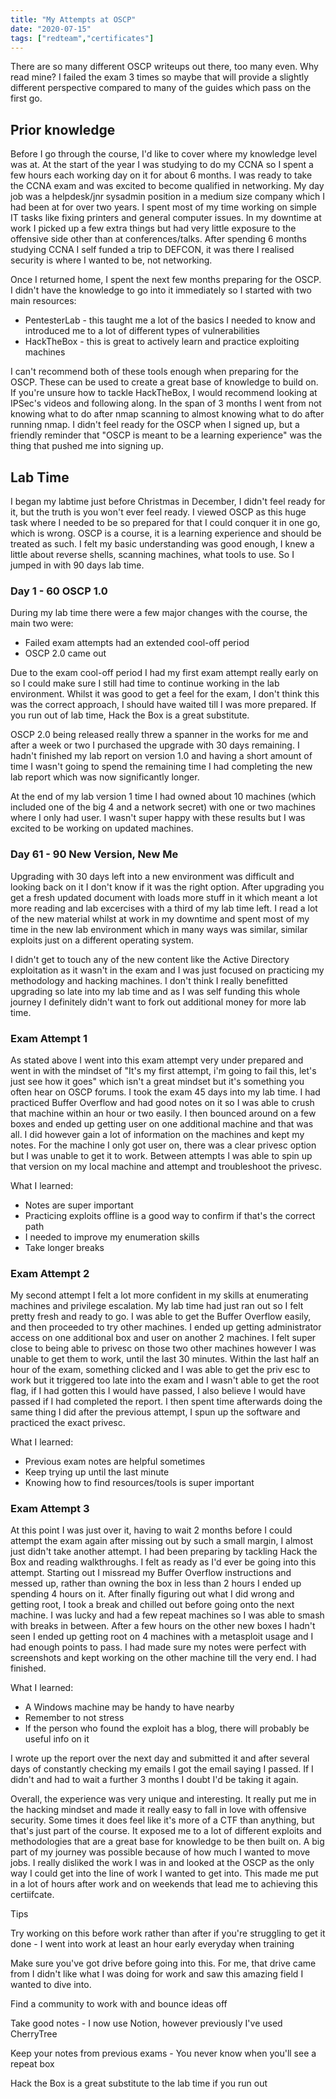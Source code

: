 ```yaml
---
title: "My Attempts at OSCP"
date: "2020-07-15"
tags: ["redteam","certificates"]
---
```

There are so many different OSCP writeups out there, too many even. Why read mine? I failed the exam 3 times so maybe that will provide a slightly different perspective compared to many of the guides which pass on the first go. 

## Prior knowledge

Before I go through the course, I'd like to cover where my knowledge level was at. At the start of the year I was studying to do my CCNA so I spent a few hours each working day on it for about 6 months. I was ready to take the CCNA exam and was excited to become qualified in networking. My day job was a helpdesk/jnr sysadmin position in a medium size company which I had been at for over two years. I spent most of my time working on simple IT tasks like fixing printers and general computer issues. In my downtime at work I picked up a few extra things but had very little exposure to the offensive side other than at conferences/talks. After spending 6 months studying CCNA I self funded a trip to DEFCON, it was there I realised security is where I wanted to be, not networking. 

Once I returned home, I spent the next few months preparing for the OSCP. I didn't have the knowledge to go into it immediately so I started with two main resources:

- PentesterLab - this taught me a lot of the basics I needed to know and introduced me to a lot of different types of vulnerabilities
- HackTheBox - this is great to actively learn and practice exploiting machines

I can't recommend both of these tools enough when preparing for the OSCP. These can be used to create a great base of knowledge to build on. If you're unsure how to tackle HackTheBox, I would recommend looking at IPSec's videos and following along. In the span of 3 months I went from not knowing what to do after nmap scanning to almost knowing what to do after running nmap. I didn't feel ready for the OSCP when I signed up, but a friendly reminder that "OSCP is meant to be a learning experience" was the thing that pushed me into signing up.

## Lab Time

I began my labtime just before Christmas in December, I didn't feel ready for it, but the truth is you won't ever feel ready. I viewed OSCP as this huge task where I needed to be so prepared for that I could conquer it in one go, which is wrong. OSCP is a course, it is a learning experience and should be treated as such. I felt my basic understanding was good enough, I knew a little about reverse shells, scanning machines, what tools to use. So I jumped in with 90 days lab time.

### Day 1 - 60 OSCP 1.0

During my lab time there were a few major changes with the course, the main two were:

- Failed exam attempts had an extended cool-off period
- OSCP 2.0 came out

Due to the exam cool-off period I had my first exam attempt really early on so I could make sure I still had time to continue working in the lab environment. Whilst it was good to get a feel for the exam, I don't think this was the correct approach, I should have waited till I was more prepared. If you run out of lab time, Hack the Box is a great substitute.

OSCP 2.0 being released really threw a spanner in the works for me and after a week or two I purchased the upgrade with 30 days remaining. I hadn't finished my lab report on version 1.0 and having a short amount of time I wasn't going to spend the remaining time I had completing the new lab report which was now significantly longer.

At the end of my lab version 1 time I had owned about 10 machines (which included one of the big 4 and a network secret) with one or two machines where I only had user. I wasn't super happy with these results but I was excited to be working on updated machines.

### Day 61 - 90 New Version, New Me

Upgrading with 30 days left into a new environment was difficult and looking back on it I don't know if it was the right option. After upgrading you get a fresh updated document with loads more stuff in it which meant a lot more reading and lab excercises with a third of my lab time left. I read a lot of the new material whilst at work in my downtime and spent most of my time in the new lab environment which in many ways was similar, similar exploits just on a different operating system.

I didn't get to touch any of the new content like the Active Directory exploitation as it wasn't in the exam and I was just focused on practicing my methodology and hacking machines. I don't think I really benefitted upgrading so late into my lab time and as I was self funding this whole journey I definitely didn't want to fork out additional money for more lab time.

### Exam Attempt 1

As stated above I went into this exam attempt very under prepared and went in with the mindset of "It's my first attempt, i'm going to fail this, let's just see how it goes" which isn't a great mindset but it's something you often hear on OSCP forums. I took the exam 45 days into my lab time. I had practiced Buffer Overflow and had good notes on it so I was able to crush that machine within an hour or two easily. I then bounced around on a few boxes and ended up getting user on one additional machine and that was all. I did however gain a lot of information on the machines and kept my notes. For the machine I only got user on, there was a clear privesc option but I was unable to get it to work. Between attempts I was able to spin up that version on my local machine and attempt and troubleshoot the privesc.

What I learned:

- Notes are super important
- Practicing exploits offline is a good way to confirm if that's the correct path
- I needed to improve my enumeration skills
- Take longer breaks

### Exam Attempt 2

My second attempt I felt a lot more confident in my skills at enumerating machines and privilege escalation. My lab time had just ran out so I felt pretty fresh and ready to go. I was able to get the Buffer Overflow easily, and then proceeded to try other machines. I ended up getting administrator access on one additional box and user on another 2 machines. I felt super close to being able to privesc on those two other machines however I was unable to get them to work, until the last 30 minutes. Within the last half an hour of the exam, something clicked and I was able to get the priv esc to work but it triggered too late into the exam and I wasn't able to get the root flag, if I had gotten this I would have passed, I also believe I would have passed if I had completed the report. I then spent time afterwards doing the same thing I did after the previous attempt, I spun up the software and practiced the exact privesc.

What I learned:

- Previous exam notes are helpful sometimes
- Keep trying up until the last minute
- Knowing how to find resources/tools is super important

### Exam Attempt 3

At this point I was just over it, having to wait 2 months before I could attempt the exam again after missing out by such a small margin, I almost just didn't take another attempt. I had been preparing by tackling Hack the Box and reading walkthroughs. I felt as ready as I'd ever be going into this attempt. Starting out I missread my Buffer Overflow instructions and messed up, rather than owning the box in less than 2 hours I ended up spending 4 hours on it. After finally figuring out what I did wrong and getting root, I took a break and chilled out before going onto the next machine. I was lucky and had a few repeat machines so I was able to smash with breaks in between. After a few hours on the other new boxes I hadn't seen I ended up getting root on 4 machines with a metasploit usage and I had enough points to pass. I had made sure my notes were perfect with screenshots and kept working on the other machine till the very end. I had finished. 

What I learned:

- A Windows machine may be handy to have nearby
- Remember to not stress
- If the person who found the exploit has a blog, there will probably be useful info on it

I wrote up the report over the next day and submitted it and after several days of constantly checking my emails I got the email saying I passed. If I didn't and had to wait a further 3 months I doubt I'd be taking it again.

Overall, the experience was very unique and interesting. It really put me in the hacking mindset and made it really easy to fall in love with offensive security. Some times it does feel like it's more of a CTF than anything, but that's just part of the course. It exposed me to a lot of different exploits and methodologies that are a great base for knowledge to be then built on. A big part of my journey was possible because of how much I wanted to move jobs. I really disliked the work I was in and looked at the OSCP as the only way I could get into the line of work I wanted to get into. This made me put in a lot of hours after work and on weekends that lead me to achieving this certiifcate.

Tips

Try working on this before work rather than after if you're struggling to get it done - I went into work at least an hour early everyday when training

Make sure you've got drive before going into this. For me, that drive came from I didn't like what I was doing for work and saw this amazing field I wanted to dive into.

Find a community to work with and bounce ideas off

Take good notes - I now use Notion, however previously I've used CherryTree

Keep your notes from previous exams - You never know when you'll see a repeat box

Hack the Box is a great substitute to the lab time if you run out
